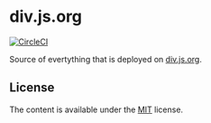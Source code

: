 # div.js.org

[![CircleCI](https://circleci.com/gh/div-js/div.js.org.svg?style=svg)](https://circleci.com/gh/div-js/div.js.org)

Source of evertything that is deployed on [div.js.org](https://div.js.org).

## License

The content is available under the [MIT](./LICENSE) license.
